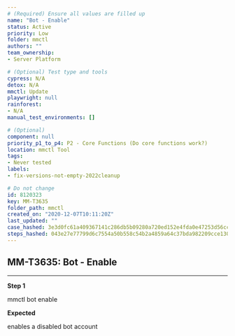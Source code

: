 ```yaml
---
# (Required) Ensure all values are filled up
name: "Bot - Enable"
status: Active
priority: Low
folder: mmctl
authors: ""
team_ownership: 
- Server Platform

# (Optional) Test type and tools
cypress: N/A
detox: N/A
mmctl: Update
playwright: null
rainforest: 
- N/A
manual_test_environments: []

# (Optional)
component: null
priority_p1_to_p4: P2 - Core Functions (Do core functions work?)
location: mmctl Tool
tags: 
- Never tested
labels: 
- fix-versions-not-empty-2022cleanup

# Do not change
id: 8120323
key: MM-T3635
folder_path: mmctl
created_on: "2020-12-07T10:11:20Z"
last_updated: ""
case_hashed: 3e3d0fc61a409367141c286db5b09280a720ed152e4fda0e47253d56cc783f31b9edec4462505ec9da2c79e429e2360b
steps_hashed: 043e27e77799d6c7554a50b558c54b2a4859a64c37bda982209cce130b9b6ef4acc83ab5cb0b0cac21678cc3ade0d45c
---
```


## MM-T3635: Bot - Enable

---

**Step 1**

mmctl bot enable

**Expected**

enables a disabled bot account
